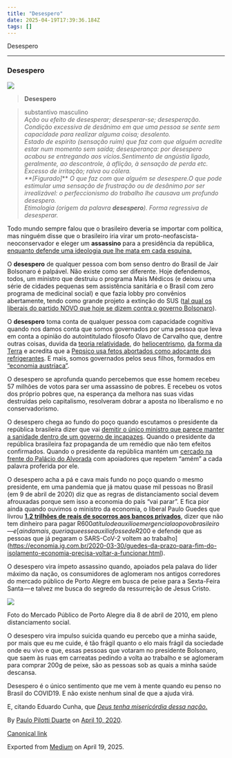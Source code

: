 ```yaml
---
title: "Desespero"
date: 2025-04-19T17:39:36.184Z
tags: []
---
```


Desespero

* * *

### Desespero

![](https://cdn-images-1.medium.com/max/2560/1*CdQp9hlF8EZS9bRNeQIwBA.jpeg)

> **Desespero**

> substantivo masculino  
> _Ação ou efeito de desesperar; desesperar-se; desesperação.  
> Condição excessiva de desânimo em que uma pessoa se sente sem capacidade para realizar alguma coisa; desalento.  
> Estado de espírito (sensação ruim) que faz com que alguém acredite estar num momento sem saída; desesperança: por desespero acabou se entregando aos vícios.Sentimento de angústia ligado, geralmente, ao descontrole, à aflição, à sensação de perda etc.  
> Excesso de irritação; raiva ou cólera.  
> _**_\[Figurado\]_** _O que faz com que alguém se desespere.O que pode estimular uma sensação de frustração ou de desânimo por ser irrealizável: o perfeccionismo do trabalho lhe causava um profundo desespero.  
> Etimologia (origem da palavra_ **_desespero_**_). Forma regressiva de desesperar._

Todo mundo sempre falou que o brasileiro deveria se importar com política, mas ninguém disse que o brasileiro iria virar um proto-neofascista-neoconservador e eleger um **assassino** para a presidência da república, [enquanto defende uma ideologia que lhe mata em cada esquina.](https://www.wikiwand.com/pt/Liberalismo)

O **desespero** de qualquer pessoa com bom senso dentro do Brasil de Jair Bolsonaro é palpável. Não existe como ser diferente. Hoje defendemos, todos, um ministro que destruiu o programa Mais Médicos (e deixou uma série de cidades pequenas sem assistência sanitária e o Brasil com zero programa de medicinal social) e que fazia lobby pro convênios abertamente, tendo como grande projeto a extinção do SUS ([tal qual os liberais do partido NOVO que hoje se dizem contra o governo Bolsonaro](https://www.huffpostbrasil.com/2018/09/30/as-propostas-de-joao-amoedo-para-a-saude_a_23507132/)).

O **desespero** toma conta de qualquer pessoa com capacidade cognitiva quando nos damos conta que somos governados por uma pessoa que leva em conta a opinião do autointitulado filosofo Olavo de Carvalho que, dentre outras coisas, duvida da [teoria relatividade](https://www.youtube.com/watch?v=cV48LjgPXFk), do [heliocentrismo](https://www.uol.com.br/tilt/ultimas-noticias/redacao/2019/01/09/o-que-a-ciencia-diz-sobre-a-terra-ser-o-centro-do-universo.htm), [da forma da Terra](https://www.metropoles.com/brasil/olavo-de-carvalho-nao-ha-nada-que-refute-que-a-terra-e-plana) e acredita que a [Pepsico usa fetos abortados como adoçante dos refrigerantes](https://piaui.folha.uol.com.br/lupa/2019/12/06/verificamos-pepsi-celulas-fetos-abortados-refrigerantes/). E mais, somos governados pelos seus filhos, formados em [“economia austríaca”](https://oglobo.globo.com/mundo/no-curriculo-para-embaixador-eduardo-bolsonaro-diz-ter-pos-graduacao-que-nao-concluiu-23814683).

O desespero se aprofunda quando percebemos que esse homem recebeu 57 milhões de votos para ser uma assassino de pobres. E recebeu os votos dos próprio pobres que, na esperança da melhora nas suas vidas destruídas pelo capitalismo, resolveram dobrar a aposta no liberalismo e no conservadorismo.

O desespero chega ao fundo do poço quando escutamos o presidente da república brasileira dizer que vai [demitir o único ministro que parece manter a sanidade dentro de um governo de incapazes](https://noticias.uol.com.br/politica/ultimas-noticias/2020/04/09/paciente-abandona-medico-diz-bolsonaro-em-indireta-a-mandetta.htm). Quando o presidente da república brasileira faz propaganda de um remédio que não tem efeitos confirmados. Quando o presidente da república mantém um [cercado na frente do Palácio do Alvorada](https://veja.abril.com.br/politica/alvorada-o-palanque-do-presidente/) com apoiadores que repetem “amém” a cada palavra proferida por ele.

O desespero acha a pá e cava mais fundo no poço quando o mesmo presidente, em uma pandemia que já matou quase mil pessoas no Brasil (em 9 de abril de 2020) diz que as regras de distanciamento social devem afrouxadas porque sem isso a economia do país “vai parar”. E fica pior ainda quando ouvimos o ministro da economia, o liberal Paulo Guedes que livrou [**1.2 trilhões de reais de socorros aos bancos privados**](https://www.correiobraziliense.com.br/app/noticia/economia/2020/03/24/internas_economia,836224/pacote-anunciado-pelo-governo-deve-liberar-r-1-2-trilhao-aos-bancos.shtml), dizer que não tem dinheiro para pagar R$600 a título de auxilio emergencial ao povo brasileiro — e [ainda mais, queria que esse auxilio fosse de R$200 e defende que as pessoas que já pegaram o SARS-CoV-2 voltem ao trabalho](https://economia.ig.com.br/2020-03-30/guedes-da-prazo-para-fim-do-isolamento-economia-precisa-voltar-a-funcionar.html).

O desespero vira ímpeto assassino quando, apoiados pela palava do líder máximo da nação, os consumidores de aglomeram nos antigos corredores do mercado público de Porto Alegre em busca de peixe para a Sexta-Feira Santa — e talvez me busca do segredo da ressurreição de Jesus Cristo.

![](https://cdn-images-1.medium.com/max/800/1*VahwlMGwQs0xZQs8aT_VRA.jpeg)

Foto do Mercado Público de Porto Alegre dia 8 de abril de 2010, em pleno distanciamento social.

O desespero vira impulso suicida quando eu percebo que a minha saúde, por mais que eu me cuide, é tão frágil quanto o elo mais frágil da sociedade onde eu vivo e que, essas pessoas que votaram no presidente Bolsonaro, que saem às ruas em carreatas pedindo a volta ao trabalho e se aglomeram para comprar 200g de peixe, são as pessoas sob as quais a minha saúde descansa.

Desespero é o único sentimento que me vem à mente quando eu penso no Brasil do COVID19. E não existe nenhum sinal de que a ajuda virá.

E, citando Eduardo Cunha, que [_Deus tenha misericórdia dessa nação_.](https://www.youtube.com/watch?v=udDOTYv1IXQ)

By [Paulo Pilotti Duarte](https://medium.com/@paulopilotti) on [April 10, 2020](https://medium.com/p/efa0fb55ae1d).

[Canonical link](https://medium.com/@paulopilotti/desespero-efa0fb55ae1d)

Exported from [Medium](https://medium.com) on April 19, 2025.